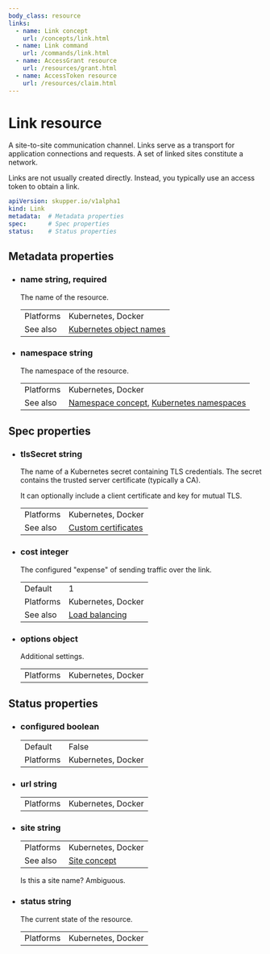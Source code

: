 ```yaml
---
body_class: resource
links:
  - name: Link concept
    url: /concepts/link.html
  - name: Link command
    url: /commands/link.html
  - name: AccessGrant resource
    url: /resources/grant.html
  - name: AccessToken resource
    url: /resources/claim.html
---
```


# Link resource

<section>

A site-to-site communication channel. Links serve as a
transport for application connections and requests.  A set
of linked sites constitute a network.

Links are not usually created directly.  Instead, you
typically use an access token to obtain a link.

~~~ yaml
apiVersion: skupper.io/v1alpha1
kind: Link
metadata:  # Metadata properties
spec:      # Spec properties
status:    # Status properties
~~~

</section>

<section>

## Metadata properties

- <h3 id="name">name <span class="property-info">string, required</span></h3>

  The name of the resource.

  | | |
  |-|-|
  | Platforms | Kubernetes, Docker |
  | See also | [Kubernetes object names](https://kubernetes.io/docs/concepts/overview/working-with-objects/names/) |
  

- <h3 id="namespace">namespace <span class="property-info">string</span></h3>

  The namespace of the resource.

  | | |
  |-|-|
  | Platforms | Kubernetes, Docker |
  | See also | [Namespace concept]({{site_prefix}}/concepts/namespace.html), [Kubernetes namespaces](https://kubernetes.io/docs/concepts/overview/working-with-objects/namespaces/) |
  

</section>

<section>

## Spec properties

- <h3 id="tlssecret">tlsSecret <span class="property-info">string</span></h3>

  The name of a Kubernetes secret containing TLS
  credentials. The secret contains the trusted server
  certificate (typically a CA).
  
  It can optionally include a client certificate and key for
  mutual TLS.

  | | |
  |-|-|
  | Platforms | Kubernetes, Docker |
  | See also | [Custom certificates]() |
  

- <h3 id="cost">cost <span class="property-info">integer</span></h3>

  The configured "expense" of sending traffic over the
  link.

  | | |
  |-|-|
  | Default | 1 |
  | Platforms | Kubernetes, Docker |
  | See also | [Load balancing]() |
  

- <h3 id="options">options <span class="property-info">object</span></h3>

  Additional settings.

  | | |
  |-|-|
  | Platforms | Kubernetes, Docker |
  

</section>

<section>

## Status properties

- <h3 id="configured">configured <span class="property-info">boolean</span></h3>

  | | |
  |-|-|
  | Default | False |
  | Platforms | Kubernetes, Docker |
  

- <h3 id="url">url <span class="property-info">string</span></h3>

  | | |
  |-|-|
  | Platforms | Kubernetes, Docker |
  

- <h3 id="site">site <span class="property-info">string</span></h3>

  | | |
  |-|-|
  | Platforms | Kubernetes, Docker |
  | See also | [Site concept]({{site_prefix}}/concepts/site.html) |
  

  <section class="notes">

  Is this a site name?  Ambiguous.

  </section>

- <h3 id="status">status <span class="property-info">string</span></h3>

  The current state of the resource.

  | | |
  |-|-|
  | Platforms | Kubernetes, Docker |
  

</section>
